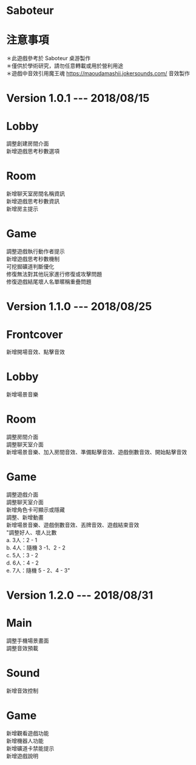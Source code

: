 # Saboteur
# 注意事項
＊此遊戲參考於 Saboteur 桌游製作\
＊僅供於學術研究，請勿任意轉載或用於營利用途\
＊遊戲中音效引用魔王魂 https://maoudamashii.jokersounds.com/ 音效製作
# Version 1.0.1 --- 2018/08/15 
# Lobby	
調整創建房間介面\
新增遊戲思考秒數選項
# Room
新增聊天室房間名稱資訊\
新增遊戲思考秒數資訊\
新增房主提示
# Game	
調整遊戲執行動作者提示\
新增遊戲思考秒數機制\
可挖掘礦道判斷優化\
修復無法對其他玩家進行修復或攻擊問題\
修復遊戲結尾壞人名單暱稱重疊問題

# Version 1.1.0 --- 2018/08/25 
# Frontcover
新增開場音效、點擊音效
# Lobby	
新增場景音樂
# Room
調整房間介面\
調整聊天室介面\
新增場景音樂、加入房間音效、準備點擊音效、遊戲倒數音效、開始點擊音效
# Game	
調整遊戲介面\
調整聊天室介面\
新增角色卡可顯示或隱藏\
調整、新增動畫\
新增場景音樂、遊戲倒數音效、丟牌音效、遊戲結束音效\
"調整好人、壞人比數\
a. 3人：2 - 1\
b. 4人：隨機 3 -1、2 - 2\
c. 5人：3 - 2\
d. 6人：4 - 2\
e. 7人：隨機 5 - 2、4 - 3"

# Version 1.2.0 --- 2018/08/31 
# Main
調整手機場景畫面\
調整音效預載
# Sound
新增音效控制
# Game	
新增觀看遊戲功能\
新增機器人功能\
新增礦道卡禁能提示\
新增遊戲說明
